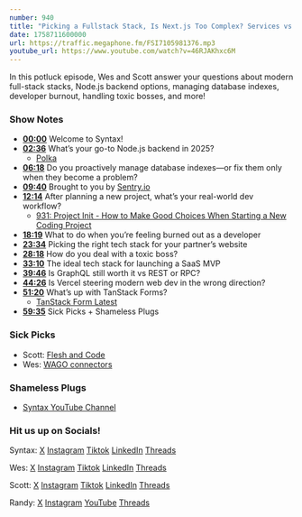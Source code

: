 ```yaml
---
number: 940
title: "Picking a Fullstack Stack, Is Next.js Too Complex? Services vs Self-Hosted + More"
date: 1758711600000
url: https://traffic.megaphone.fm/FSI7105981376.mp3
youtube_url: https://www.youtube.com/watch?v=46RJAKhxc6M
---
```


In this potluck episode, Wes and Scott answer your questions about modern full-stack stacks, Node.js backend options, managing database indexes, developer burnout, handling toxic bosses, and more!

### Show Notes

* **[00:00](#t=00:00)** Welcome to Syntax!
* **[02:36](#t=02:36)** What’s your go-to Node.js backend in 2025?
  - [Polka](https://github.com/lukeed/polka)
* **[06:18](#t=06:18)** Do you proactively manage database indexes—or fix them only when they become a problem?
* **[09:40](#t=09:40)** Brought to you by [Sentry.io](https://sentry.io/syntax/)
* **[12:14](#t=12:14)** After planning a new project, what’s your real-world dev workflow?
  - [931: Project Init - How to Make Good Choices When Starting a New Coding Project](https://syntax.fm/show/931)
* **[18:19](#t=18:19)** What to do when you’re feeling burned out as a developer
* **[23:34](#t=23:34)** Picking the right tech stack for your partner’s website
* **[28:18](#t=28:18)** How do you deal with a toxic boss?
* **[33:10](#t=33:10)** The ideal tech stack for launching a SaaS MVP
* **[39:46](#t=39:46)** Is GraphQL still worth it vs REST or RPC?
* **[44:26](#t=44:26)** Is Vercel steering modern web dev in the wrong direction?
* **[51:20](#t=51:20)** What’s up with TanStack Forms?
  - [TanStack Form Latest](https://tanstack.com/form/latest)
* **[59:35](#t=59:35)** Sick Picks + Shameless Plugs

### Sick Picks

- Scott: [Flesh and Code](https://wondery.com/shows/flesh-and-code/)
- Wes: [WAGO connectors](https://www.amazon.com/s?k=wago+connectors)

### Shameless Plugs

- [Syntax YouTube Channel](https://www.youtube.com/@syntaxfm)

### Hit us up on Socials!

Syntax: [X](https://twitter.com/syntaxfm) [Instagram](https://www.instagram.com/syntax_fm/) [Tiktok](https://www.tiktok.com/@syntaxfm) [LinkedIn](https://www.linkedin.com/company/96077407/admin/feed/posts/) [Threads](https://www.threads.net/@syntax_fm)

Wes: [X](https://twitter.com/wesbos) [Instagram](https://www.instagram.com/wesbos/) [Tiktok](https://www.tiktok.com/@wesbos) [LinkedIn](https://www.linkedin.com/in/wesbos/) [Threads](https://www.threads.net/@wesbos)

Scott: [X](https://twitter.com/stolinski) [Instagram](https://www.instagram.com/stolinski/) [Tiktok](https://www.tiktok.com/@stolinski) [LinkedIn](https://www.linkedin.com/in/stolinski/) [Threads](https://www.threads.net/@stolinski)

Randy: [X](https://twitter.com/randyrektor) [Instagram](https://www.instagram.com/randyrektor/) [YouTube](https://www.youtube.com/@randyrektor) [Threads](https://www.threads.net/@randyrektor)
